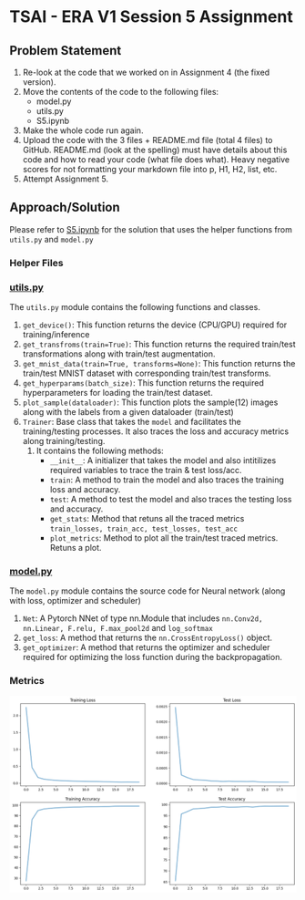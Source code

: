 # TSAI - ERA V1 Session 5 Assignment

## Problem Statement
1. Re-look at the code that we worked on in Assignment 4 (the fixed version). 
2. Move the contents of the code to the following files:
    - model.py
    - utils.py
    - S5.ipynb
3. Make the whole code run again. 
4. Upload the code with the 3 files + README.md file (total 4 files) to GitHub. README.md (look at the spelling) must have details about this code and how to read your code (what file does what). Heavy negative scores for not formatting your markdown file into p, H1, H2, list, etc. 
5. Attempt Assignment 5. 

## Approach/Solution
Please refer to [S5.ipynb](S5.ipynb) for the solution that uses the helper functions from ```utils.py``` and ```model.py```

### Helper Files

### [utils.py](utils.py)
The ```utils.py``` module contains the following functions and classes.

1. ```get_device()```: This function returns the device (CPU/GPU) required for training/inference
2. ```get_transfroms(train=True)```: This function returns the required train/test transformations along with train/test augmentation.
3. ```get_mnist_data(train=True, transforms=None)```: This function returns the train/test MNIST dataset with corresponding train/test transforms.
4. ```get_hyperparams(batch_size)```: This function returns the required hyperparameters for loading the train/test dataset.
5. ```plot_sample(dataloader)```: This function plots the sample(12) images along with the labels from a given dataloader (train/test)
6. ```Trainer```: Base class that takes the ```model``` and facilitates the training/testing processes. It also traces the loss and accuracy metrics along training/testing.
    1. It contains the following methods:
        - ```__init__```: A initializer that takes the model and also intitilizes required variables to trace the train & test loss/acc.
        - ```train```: A method to train the model and also traces the training loss and accuracy.
        - ```test```: A method to test the model and also traces the testing loss and accuracy.
        - ```get_stats```: Method that retuns all the traced metrics ```train_losses, train_acc, test_losses, test_acc```
        - ```plot_metrics```: Method to plot all the train/test traced metrics. Retuns a plot.

### [model.py](model.py)
The ```model.py``` module contains the source code for Neural network (along with loss, optimizer and scheduler)
1. ```Net```: A Pytorch NNet of type nn.Module that includes ```nn.Conv2d, nn.Linear, F.relu, F.max_pool2d``` and ```log_softmax```
2. ```get_loss```: A method that returns the ```nn.CrossEntropyLoss()``` object.
3. ```get_optimizer```: A method that returns the optimizer and scheduler required for optimizing the loss function during the backpropagation.


### Metrics
![Loss and Accuracy](/images/metrics.png)